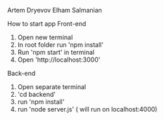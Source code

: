 Artem Dryevov
Elham Salmanian

How to start app
Front-end
1. Open new terminal
2. In root folder run 'npm install' 
3. Run 'npm start' in terminal
4. Open 'http://localhost:3000'

Back-end
1. Open separate terminal 
2. 'cd backend' 
3. run 'npm install'
4. run 'node server.js' ( will run on localhost:4000)